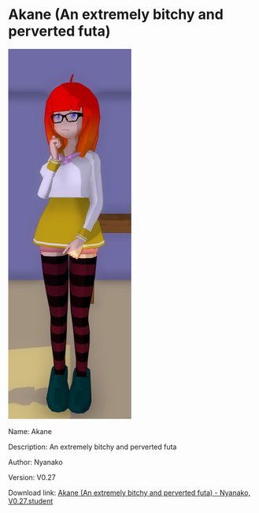 # Akane (An extremely bitchy and perverted futa)

<img src = "Files/Akane%20(An%20extremely%20bitchy%20and%20perverted%20futa).png">

Name: Akane

Description: An extremely bitchy and perverted futa

Author: Nyanako

Version: V0.27

Download link: <a href="Files/Akane%20(An%20extremely%20bitchy%20and%20perverted%20futa)%20-%20Nyanako%2C%20V0.27.student">Akane (An extremely bitchy and perverted futa) - Nyanako, V0.27.student</a>
